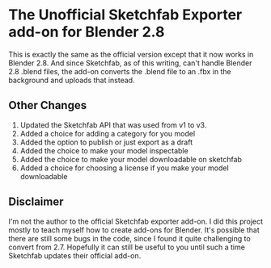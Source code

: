 # The Unofficial Sketchfab Exporter add-on for Blender 2.8

This is exactly the same as the official version except that it now works in Blender 2.8. And since Sketchfab, as of this writing, can't handle Blender 2.8 .blend files, the add-on converts the .blend file to an .fbx in the background and uploads that instead.

## Other Changes

1. Updated the Sketchfab API that was used from v1 to v3.
2. Added a choice for adding a category for you model
3. Added the option to publish or just export as a draft
4. Added the choice to make your model inspectable
5. Added the choice to make your model downloadable on sketchfab
6. Added a choice for choosing a license if you make your model downloadable

## Disclaimer

I'm not the author to the official Sketchfab exporter add-on. I did this project mostly to teach myself how to create add-ons for Blender. It's possible that there are still some bugs in the code, since I found it quite challenging to convert from 2.7. Hopefully it can still be useful to you until such a time Sketchfab updates their official add-on.
